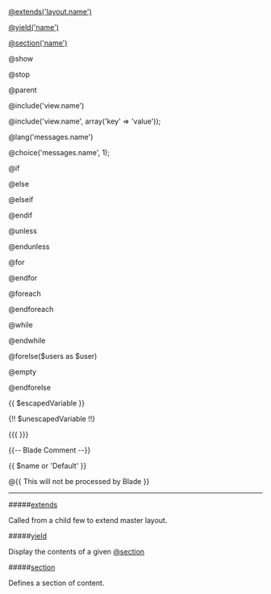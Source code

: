 [@extends('layout.name')](extends)

[@yield('name')](yield)

[@section('name')](section)

@show

@stop

@parent

@include('view.name')

@include('view.name', array('key' => 'value'));

@lang('messages.name')

@choice('messages.name', 1);

@if

@else

@elseif

@endif

@unless

@endunless

@for

@endfor

@foreach

@endforeach

@while

@endwhile

@forelse($users as $user)

@empty

@endforelse

{{ $escapedVariable }}

{!! $unescapedVariable !!}

{{{ }}}

{{-- Blade Comment --}}

{{ $name or 'Default' }}

@{{ This will not be processed by Blade }}

---

<a name='extends'></a>
#####[extends](https://laravel.com/docs/master/blade#extending-a-layout)

Called from a child few to extend master layout.

<a name='yield'></a>
#####[yield](https://laravel.com/docs/master/blade#defining-a-layout)

Display the contents of a given [@section](section)

<a name='section'></a>
#####[section](https://laravel.com/docs/master/blade#defining-a-layout)

Defines a section of content.